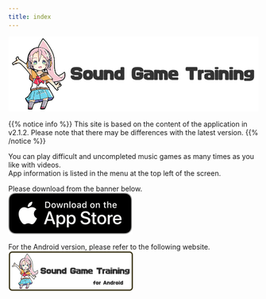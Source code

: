 ```yaml
---
title: index
---
```


![top banner](top_banner.en.png)

{{% notice info %}}
This site is based on the content of the application in v2.1.2. Please note that there may be differences with the latest version.
{{% /notice %}}

You can play difficult and uncompleted music games as many times as you like with videos.<br>App information is listed in the menu at the top left of the screen.

Please download from the banner below.<br>
[![App store link](img_appstore_banner.en.png#imgleft)](https://itunes.apple.com/us/app/id1088874473?mt=8)
<div class="clear clear_box"></div>

For the Android version, please refer to the following website.<br>
[![Site link](img_banner_android.en.png#imgleft)](https://hyoromo.github.io/sound-game-training-android/)
<div class="clear clear_box"></div>
